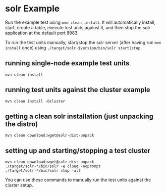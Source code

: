 # solr Example

Run the example test using `mvn clean install`. It will automatically install, start,
create a table, execute test units against it, and then stop the
solr application at the default port 8983.

To run the test units manually, start/stop the solr server (after having run `mvn install`
once) using `./target/solr-$version/bin/solr start|stop`.

## running single-node example test units

    mvn clean install

## running test units against the cluster example
  
    mvn clean install -Dcluster

## getting a clean solr installation (just unpacking the distro)

    mvn clean download:wget@solr-dist-unpack

## setting up and starting/stopping a test cluster

    mvn clean download:wget@solr-dist-unpack
    ./target/solr-*/bin/solr -e cloud -noprompt
    ./target/solr-*/bin/solr stop -all

You can use these commands to manually run the test units against the cluster setup.
